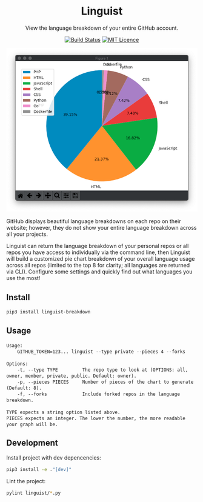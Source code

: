 <div align="center">

# Linguist

View the language breakdown of your entire GitHub account.

[![Build Status](https://travis-ci.com/Justintime50/linguist.svg?branch=master)](https://travis-ci.com/Justintime50/linguist)
[![MIT Licence](https://badges.frapsoft.com/os/mit/mit.svg?v=103)](https://opensource.org/licenses/mit-license.php)

<img src="assets/showcase.png">

</div>

GitHub displays beautiful language breakdowns on each repo on their website; however, they do not show your entire language breakdown across all your projects.

Linguist can return the language breakdown of your personal repos or all repos you have access to individually via the command line, then Linguist will build a customized pie chart breakdown of your overall language usage across all repos (limited to the top 8 for clarity; all languages are returned via CLI). Configure some settings and quickly find out what languages you use the most!

## Install

```bash
pip3 install linguist-breakdown
```

## Usage

```
Usage:
    GITHUB_TOKEN=123... linguist --type private --pieces 4 --forks

Options:
    -t, --type TYPE         The repo type to look at (OPTIONS: all, owner, member, private, public. Default: owner).
    -p, --pieces PIECES     Number of pieces of the chart to generate (Default: 8).
    -f, --forks             Include forked repos in the language breakdown.

TYPE expects a string option listed above.
PIECES expects an integer. The lower the number, the more readable your graph will be.
```

## Development

Install project with dev depencencies:

```bash
pip3 install -e ."[dev]"
```

Lint the project:

```bash
pylint linguist/*.py
```
